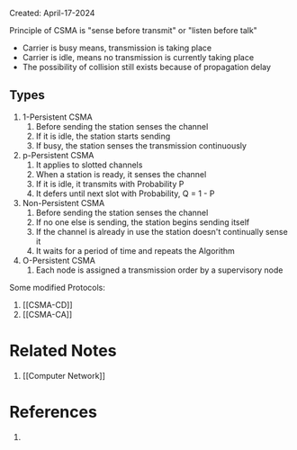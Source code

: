 Created: April-17-2024

Principle of CSMA is "sense before transmit" or "listen before talk"

- Carrier is busy means, transmission is taking place
- Carrier is idle, means no transmission is currently taking place
- The possibility of collision still exists because of propagation delay
## Types

1. 1-Persistent CSMA
	1. Before sending the station senses the channel
	2. If it is idle, the station starts sending
	3. If busy, the station senses the transmission continuously
2. p-Persistent CSMA
	1. It applies to slotted channels
	2. When a station is ready, it senses the channel
	3. If it is idle, it transmits with Probability P
	4. It defers until next slot with Probability, Q = 1 - P
3. Non-Persistent CSMA
	1. Before sending the station senses the channel
	2. If no one else is sending, the station begins sending itself
	3. If the channel is already in use the station doesn't continually sense it
	4. It waits for a period of time and repeats the Algorithm
4. O-Persistent CSMA
	1. Each node is assigned a transmission order by a supervisory node

Some modified Protocols:

1. [[CSMA-CD]]
2. [[CSMA-CA]]


# Related Notes

1. [[Computer Network]]
# References

1. 